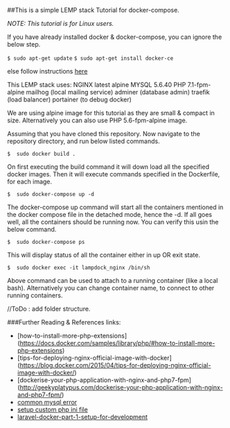 ##This is a simple LEMP stack Tutorial for docker-compose.

*NOTE: This tutorial is for Linux users.*

If you have already installed docker & docker-compose, you can ignore the below step.

`$ sudo apt-get update`
`$ sudo apt-get install docker-ce`

else follow instructions [here](https://docs.docker.com/install/linux/docker-ce/ubuntu/#install-docker-ce-1)


This LEMP stack uses:
NGINX latest alpine
MYSQL 5.6.40
PHP 7.1-fpm-alpine
mailhog (local mailing service)
adminer (database admin)
traefik (load balancer)
portainer (to debug docker)

We are using alpine image for this tutorial as they are small & compact in size.
Alternatively you can also use PHP 5.6-fpm-alpine image.

Assuming that you have cloned this repository. Now navigate to the repository directory,  and run below listed commands.

`$  sudo docker build .`

On first executing the build command it will down load all the specified docker images.
Then it will execute commands specified in the Dockerfile, for each image.

`$  sudo docker-compose up -d`

The docker-compose up command will start all the containers mentioned in the docker compose file in the detached mode, hence the -d.
If all goes well, all the containers should be running now. You can verify this usin the below command.

`$  sudo docker-compose ps`

This will display status of all the container either in up OR exit state.

`$  sudo docker exec -it lampdock_nginx /bin/sh`

Above command can be used to attach to a running container (like a local bash).
Alternatively you can change container name, to connect to other running containers.


//ToDo : add folder structure.


###Further Reading & References links:
 -  [how-to-install-more-php-extensions] (https://docs.docker.com/samples/library/php/#how-to-install-more-php-extensions)
 -  [tips-for-deploying-nginx-official-image-with-docker] (https://blog.docker.com/2015/04/tips-for-deploying-nginx-official-image-with-docker/)
 -  [dockerise-your-php-application-with-nginx-and-php7-fpm] (http://geekyplatypus.com/dockerise-your-php-application-with-nginx-and-php7-fpm/)
 -  [common mysql error]( https://stackoverflow.com/questions/49427530/fatal-error-uncaught-error-call-to-undefined-function-mysqli-connect)
 -  [setup custom php ini file]( https://serverfault.com/questions/840046/why-is-there-no-php-ini-file-when-i-install-php-in-a-docker-container)
 -  [laravel-docker-part-1-setup-for-development](https://medium.com/@shakyShane/laravel-docker-part-1-setup-for-development-e3daaefaf3c)
